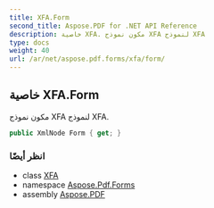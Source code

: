 ```yaml
---
title: XFA.Form
second_title: Aspose.PDF for .NET API Reference
description: خاصية XFA. مكون نموذج XFA لنموذج XFA
type: docs
weight: 40
url: /ar/net/aspose.pdf.forms/xfa/form/
---
```

## خاصية XFA.Form

مكون نموذج XFA لنموذج XFA.

```csharp
public XmlNode Form { get; }
```

### انظر أيضًا

* class [XFA](../)
* namespace [Aspose.Pdf.Forms](../../../aspose.pdf.forms/)
* assembly [Aspose.PDF](../../../)